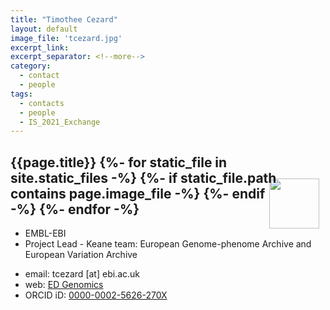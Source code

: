 ```yaml
---
title: "Timothee Cezard"
layout: default
image_file: 'tcezard.jpg'
excerpt_link:
excerpt_separator: <!--more-->
category:
  - contact
  - people
tags:
  - contacts
  - people
  - IS_2021_Exchange
---
```


<h2>{{page.title}}
{%- for static_file in site.static_files -%}
  {%- if static_file.path contains page.image_file -%}
<img style="float: right; width: 80px; margin-top: -12px; margin-right: 10px; margin-bottom: -50px;" src="{{ static_file.path | relative_url}}" />
  {%- endif -%}
{%- endfor -%}
</h2>

* EMBL-EBI  
* Project Lead - Keane team: European Genome-phenome Archive and European Variation Archive  

<!--more-->

* email: tcezard [at] ebi.ac.uk
* web: [ED Genomics](https://www.ebi.ac.uk/about/people/timothee-cezard)
* ORCID iD: [0000-0002-5626-270X](http://europepmc.org/search?query=AUTHORID:%220000-0002-5626-270X%22&sortby=Date)
